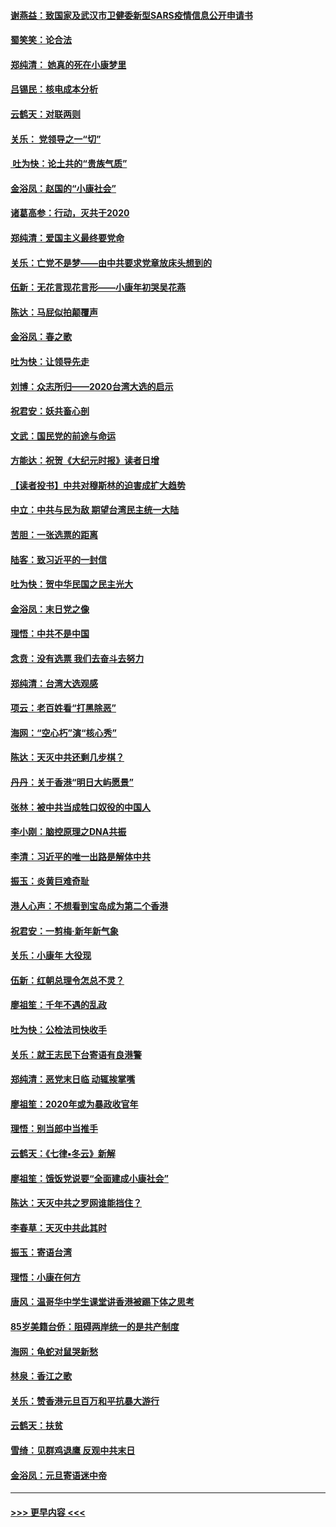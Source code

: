 #### [谢燕益：致国家及武汉市卫健委新型SARS疫情信息公开申请书](../pages/nsc993/n11808840.md?t=01211033) 
#### [蜀笑笑：论合法](../pages/nsc993/n11808064.md?t=01211033) 
#### [郑纯清： 她真的死在小康梦里](../pages/nsc993/n11806623.md?t=01211033) 
#### [吕锡民：核电成本分析](../pages/nsc993/n11806284.md?t=01211033) 
#### [云鹤天：对联两则](../pages/nsc993/n11805957.md?t=01211033) 
#### [关乐： 党领导之一“切”](../pages/nsc993/n11804505.md?t=01211033) 
#### [ 吐为快：论土共的“贵族气质”](../pages/nsc993/n11804490.md?t=01211033) 
#### [金浴凤：赵国的“小康社会”](../pages/nsc993/n11804452.md?t=01211033) 
#### [诸葛高参：行动，灭共于2020](../pages/nsc993/n11804120.md?t=01211033) 
#### [郑纯清：爱国主义最终要党命](../pages/nsc993/n11802197.md?t=01211033) 
#### [关乐：亡党不是梦——由中共要求党章放床头想到的](../pages/nsc993/n11802156.md?t=01211033) 
#### [伍新：无花言现花言形——小康年初哭吴花燕](../pages/nsc993/n11800044.md?t=01211033) 
#### [陈达：马屁似拍颠覆声](../pages/nsc993/n11800010.md?t=01211033) 
#### [金浴凤：春之歌](../pages/nsc993/n11797687.md?t=01211033) 
#### [吐为快：让领导先走](../pages/nsc993/n11797512.md?t=01211033) 
#### [刘博：众志所归——2020台湾大选的启示](../pages/nsc993/n11796878.md?t=01211033) 
#### [祝君安：妖共畜心剖](../pages/nsc993/n11794273.md?t=01211033) 
#### [文武：国民党的前途与命运](../pages/nsc993/n11794198.md?t=01211033) 
#### [方能达：祝贺《大纪元时报》读者日增](../pages/nsc993/n11793807.md?t=01211033) 
#### [【读者投书】中共对穆斯林的迫害成扩大趋势](../pages/nsc993/n11791371.md?t=01211033) 
#### [中立：中共与民为敌 期望台湾民主统一大陆](../pages/nsc993/n11790392.md?t=01211033) 
#### [苦胆：一张选票的距离](../pages/nsc993/n11788914.md?t=01211033) 
#### [陆客：致习近平的一封信](../pages/nsc993/n11788867.md?t=01211033) 
#### [吐为快：贺中华民国之民主光大](../pages/nsc993/n11788618.md?t=01211033) 
#### [金浴凤：末日党之像](../pages/nsc993/n11787475.md?t=01211033) 
#### [理悟：中共不是中国](../pages/nsc993/n11787463.md?t=01211033) 
#### [念贲：没有选票  我们去奋斗去努力](../pages/nsc993/n11787398.md?t=01211033) 
#### [郑纯清：台湾大选观感](../pages/nsc993/n11786210.md?t=01211033) 
#### [项云：老百姓看“打黑除恶”](../pages/nsc993/n11785398.md?t=01211033) 
#### [海网：“空心朽”演“核心秀”](../pages/nsc993/n11783874.md?t=01211033) 
#### [陈达：天灭中共还剩几步棋？](../pages/nsc993/n11783719.md?t=01211033) 
#### [丹丹：关于香港“明日大屿愿景”](../pages/nsc993/n11783273.md?t=01211033) 
#### [张林：被中共当成牲口奴役的中国人](../pages/nsc993/n11782397.md?t=01211033) 
#### [李小刚：脑控原理之DNA共振](../pages/nsc993/n11780962.md?t=01211033) 
#### [李清：习近平的唯一出路是解体中共](../pages/nsc993/n11780866.md?t=01211033) 
#### [振玉：炎黄巨难奇耻](../pages/nsc993/n11779632.md?t=01211033) 
#### [港人心声：不想看到宝岛成为第二个香港](../pages/nsc993/n11778817.md?t=01211033) 
#### [祝君安：一剪梅‧新年新气象](../pages/nsc993/n11776340.md?t=01211033) 
#### [关乐：小康年 大役现](../pages/nsc993/n11774213.md?t=01211033) 
#### [伍新：红朝总理令怎总不灵？](../pages/nsc993/n11770813.md?t=01211033) 
#### [廖祖笙：千年不遇的乱政](../pages/nsc993/n11770373.md?t=01211033) 
#### [吐为快：公检法司快收手](../pages/nsc993/n11770359.md?t=01211033) 
#### [关乐：就王志民下台寄语有良港警](../pages/nsc993/n11769903.md?t=01211033) 
#### [郑纯清：恶党末日临 动辄挨掌嘴](../pages/nsc993/n11769356.md?t=01211033) 
#### [廖祖笙：2020年或为暴政收官年](../pages/nsc993/n11768216.md?t=01211033) 
#### [理悟：别当郎中当推手](../pages/nsc993/n11768243.md?t=01211033) 
#### [云鹤天：《七律▪冬云》新解](../pages/nsc993/n11768204.md?t=01211033) 
#### [廖祖笙：饿饭党说要“全面建成小康社会”](../pages/nsc993/n11767482.md?t=01211033) 
#### [陈达：天灭中共之罗网谁能挡住？](../pages/nsc993/n11767465.md?t=01211033) 
#### [李春草：天灭中共此其时](../pages/nsc993/n11767452.md?t=01211033) 
#### [振玉：寄语台湾](../pages/nsc993/n11767432.md?t=01211033) 
#### [理悟：小康在何方](../pages/nsc993/n11767394.md?t=01211033) 
#### [唐风：温哥华中学生课堂讲香港被踢下体之思考](../pages/nsc993/n11766848.md?t=01211033) 
#### [85岁美籍台侨：阻碍两岸统一的是共产制度](../pages/nsc993/n11765043.md?t=01211033) 
#### [海网：龟蛇对鼠哭新愁](../pages/nsc993/n11764895.md?t=01211033) 
#### [林泉：香江之歌](../pages/nsc993/n11764415.md?t=01211033) 
#### [关乐：赞香港元旦百万和平抗暴大游行](../pages/nsc993/n11764382.md?t=01211033) 
#### [云鹤天：扶贫](../pages/nsc993/n11764245.md?t=01211033) 
#### [雪绮：见群鸡退鹰  反观中共末日](../pages/nsc993/n11762112.md?t=01211033) 
#### [金浴凤：元旦寄语迷中帝](../pages/nsc993/n11761788.md?t=01211033) 

----
#### [ >>> 更早内容 <<< ](../indexes/nsc993-earlier.md)
